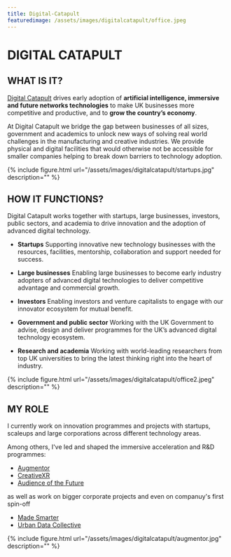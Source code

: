 ```yaml
---
title: Digital-Catapult
featuredimage: /assets/images/digitalcatapult/office.jpeg
---
```

# DIGITAL CATAPULT

## WHAT IS IT?

[Digital Catapult](https://www.digicatapult.org.uk/) drives early adoption of **artificial intelligence, immersive and future networks technologies** to make UK businesses more competitive and productive, and to **grow the country’s economy**.

At Digital Catapult we bridge the gap between businesses of all sizes, government and academics to unlock new ways of solving real world challenges in the manufacturing and creative industries. We provide physical and digital facilities that would otherwise not be accessible for smaller companies helping to break down barriers to technology adoption.

{% include figure.html url="/assets/images/digitalcatapult/startups.jpg" description="" %}

## HOW IT FUNCTIONS?

Digital Catapult works together with startups, large businesses, investors, public sectors, and academia to drive innovation and the adoption of advanced digital technology. 

- **Startups** Supporting innovative new technology businesses with the resources, facilities, mentorship, collaboration and support needed for success.

-  **Large businesses**  Enabling large businesses to become early industry adopters of advanced digital technologies to deliver competitive advantage and commercial growth.

- **Investors**  Enabling investors and venture capitalists to engage with our innovator ecosystem for mutual benefit.

- **Government and public sector**  Working with the UK Government to advise, design and deliver programmes for the UK’s advanced digital technology ecosystem.

- **Research and academia**  Working with world-leading researchers from top UK universities to bring the latest thinking right into the heart of industry.


{% include figure.html url="/assets/images/digitalcatapult/office2.jpeg" description="" %}


## MY ROLE

I currently work on innovation programmes and projects with startups, scaleups and large corporations across different technology areas.  

Among others, I've led and shaped the immersive acceleration and R&D programmes: 

- [Augmentor](https://augmentor.digicatapult.org.uk/)
- [CreativeXR](https://creativexr.co.uk/)
- [Audience of the Future](https://audienceofthefuture.live/)

as well as work on bigger corporate projects and even on companuy's first spin-off

- [Made Smarter](https://www.madesmarter.uk/)
- [Urban Data Collective](https://www.urbandatacollective.com/)


{% include figure.html url="/assets/images/digitalcatapult/augmentor.jpg" description="" %}





